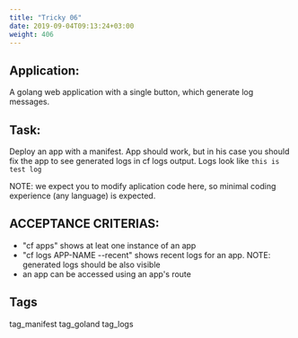 ```yaml
---
title: "Tricky 06"
date: 2019-09-04T09:13:24+03:00
weight: 406
---
```


## Application:
A golang web application with a single button, which generate log messages.

## Task:
Deploy an app with a manifest.
App should work, but in his case you should fix the app to see generated logs
in cf logs output. Logs look like `this is test log`

NOTE: we expect you to modify aplication code here, so minimal 
coding experience (any language) is expected.

## ACCEPTANCE CRITERIAS:
- "cf apps" shows at leat one instance of an app
- "cf logs APP-NAME --recent" shows recent logs for an app. 
  NOTE: generated logs should be also visible
- an app can be accessed using an app's route

## Tags
tag_manifest tag_goland tag_logs


